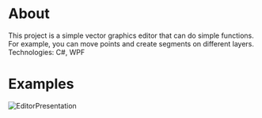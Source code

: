 # About
This project is a simple vector graphics editor that can do simple functions. For example, you can move points and create segments on different layers. 
Technologies: C#, WPF

# Examples
![EditorPresentation](https://user-images.githubusercontent.com/104798367/202901252-7afc8f74-2a9f-4a93-9d1f-2b1a8958fbf5.gif)
